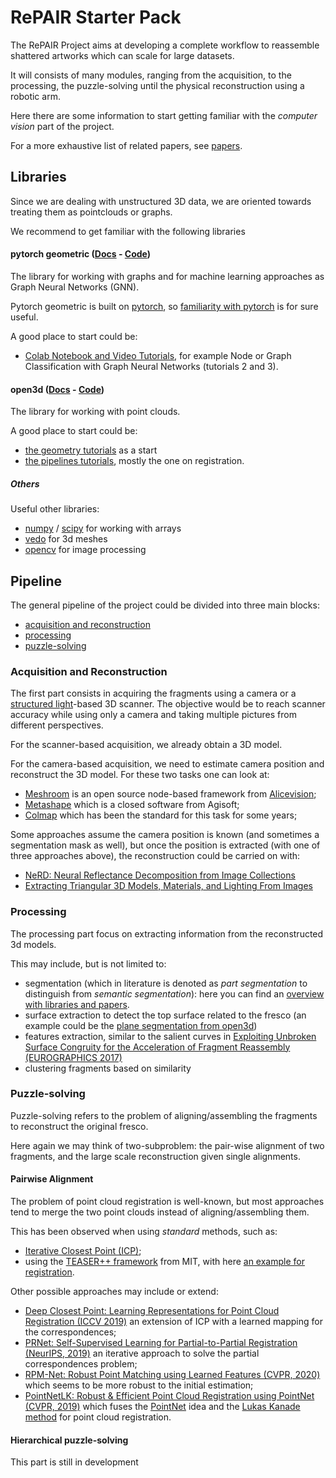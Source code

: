 # RePAIR Starter Pack

The RePAIR Project aims at developing a complete workflow to reassemble shattered artworks which can scale for large datasets.

It will consists of many modules, ranging from the acquisition, to the processing, the puzzle-solving until the physical reconstruction using a robotic arm.

Here there are some information to start getting familiar with the *computer vision* part of the project.

For a more exhaustive list of related papers, see [papers](https://github.com/RePAIRProject/starter-pack/blob/main/papers.md).

## Libraries
Since we are dealing with unstructured 3D data, we are oriented towards treating
them as pointclouds or graphs.

We recommend to get familiar with the following libraries

#### pytorch geometric ([Docs](https://pytorch-geometric.readthedocs.io/en/latest/) - [Code](https://github.com/pyg-team/pytorch_geometric))
The library for working with graphs and for machine learning approaches as Graph Neural Networks (GNN).

Pytorch geometric is built on [pytorch](https://pytorch.org/), so [familiarity with pytorch](https://pytorch.org/tutorials/) is for sure useful.

A good place to start could be:
- [Colab Notebook and Video Tutorials](https://pytorch-geometric.readthedocs.io/en/latest/notes/colabs.html), for example Node or Graph Classification with Graph Neural Networks (tutorials 2 and 3).

#### open3d ([Docs](http://www.open3d.org/docs/release/) - [Code](https://github.com/isl-org/Open3D))
The library for working with point clouds.

A good place to start could be:
- [the geometry tutorials](http://www.open3d.org/docs/release/tutorial/geometry/index.html) as a start
- [the pipelines tutorials](http://www.open3d.org/docs/release/tutorial/geometry/index.html), mostly the one on registration.

##### Others
Useful other libraries:
- [numpy](https://numpy.org/learn/) / [scipy](https://scipy.org/) for working with arrays
- [vedo](https://vedo.embl.es/) for 3d meshes
- [opencv](https://docs.opencv.org/4.x/d6/d00/tutorial_py_root.html) for image processing


## Pipeline
The general pipeline of the project could be divided into three main blocks:

- [acquisition and reconstruction](#acquisition-and-Reconstruction)
- [processing](#processing)
- [puzzle-solving](#puzzle-solving)

### Acquisition and Reconstruction
The first part consists in acquiring the fragments using a camera or a [structured light](https://en.wikipedia.org/wiki/Structured_light)-based 3D scanner.
The objective would be to reach scanner accuracy while using only a camera and taking multiple pictures from different perspectives.

For the scanner-based acquisition, we already obtain a 3D model.

For the camera-based acquisition, we need to estimate camera position and reconstruct the 3D model.
For these two tasks one can look at:
- [Meshroom](https://alicevision.org/#meshroom) is an open source node-based framework from [Alicevision](https://alicevision.org/);
- [Metashape](https://www.agisoft.com/) which is a closed software from Agisoft;
- [Colmap](https://colmap.github.io/) which has been the standard for this task for some years;

Some approaches assume the camera position is known (and sometimes a segmentation mask as well), but once the position is extracted (with one of three approaches above), the reconstruction could be carried on with:
- [NeRD: Neural Reflectance Decomposition from Image Collections](https://markboss.me/publication/2021-nerd/)
- [Extracting Triangular 3D Models, Materials, and Lighting From Images](https://nvlabs.github.io/nvdiffrec/)

### Processing
The processing part focus on extracting information from the reconstructed 3d models.

This may include, but is not limited to:
- segmentation (which in literature is denoted as *part segmentation* to distinguish from *semantic segmentation*): here you can find an [overview with libraries and papers](https://paperswithcode.com/task/3d-part-segmentation).
- surface extraction to detect the top surface related to the fresco (an example could be the [plane segmentation from open3d](http://www.open3d.org/docs/latest/tutorial/geometry/pointcloud.html?highlight=segment%20plane#Plane-segmentation))
- features extraction, similar to the salient curves in [Exploiting Unbroken Surface Congruity for the Acceleration of Fragment Reassembly (EUROGRAPHICS 2017)](https://diglib.eg.org/bitstream/handle/10.2312/gch20171305/137-144.pdf)
- clustering fragments based on similarity

### Puzzle-solving
Puzzle-solving refers to the problem of aligning/assembling the fragments to reconstruct the original fresco.

Here again we may think of two-subproblem: the pair-wise alignment of two fragments, and the large scale reconstruction given single alignments.

#### Pairwise Alignment
The problem of point cloud registration is well-known, but most approaches tend to merge the two point clouds instead of aligning/assembling them.

This has been observed when using *standard* methods, such as:
- [Iterative Closest Point (ICP)](http://www.open3d.org/docs/latest/tutorial/pipelines/colored_pointcloud_registration.html);
- using the [TEASER++ framework](https://github.com/MIT-SPARK/TEASER-plusplus) from MIT, with here [an example for registration](https://github.com/MIT-SPARK/TEASER-plusplus/tree/develop/examples/teaser_python_fpfh_icp).

Other possible approaches may include or extend:
- [Deep Closest Point: Learning Representations for Point Cloud Registration (ICCV 2019)](https://openaccess.thecvf.com/content_ICCV_2019/papers/Wang_Deep_Closest_Point_Learning_Representations_for_Point_Cloud_Registration_ICCV_2019_paper.pdf) an extension of ICP with a learned mapping for the correspondences;
- [PRNet: Self-Supervised Learning for Partial-to-Partial Registration (NeurIPS, 2019)](https://proceedings.neurips.cc/paper/2019/file/ebad33b3c9fa1d10327bb55f9e79e2f3-Paper.pdf) an iterative approach to solve the partial correspondences problem;
- [RPM-Net: Robust Point Matching using Learned Features (CVPR, 2020)](https://openaccess.thecvf.com/content_CVPR_2020/papers/Yew_RPM-Net_Robust_Point_Matching_Using_Learned_Features_CVPR_2020_paper.pdf) which seems to be more robust to the initial estimation;
- [PointNetLK: Robust & Efficient Point Cloud Registration using PointNet (CVPR, 2019)](https://openaccess.thecvf.com/content_CVPR_2019/papers/Aoki_PointNetLK_Robust__Efficient_Point_Cloud_Registration_Using_PointNet_CVPR_2019_paper.pdf) which fuses the [PointNet](https://arxiv.org/abs/1706.02413) idea and the [Lukas Kanade method](https://en.wikipedia.org/wiki/Lucas%E2%80%93Kanade_method) for point cloud registration.

#### Hierarchical puzzle-solving
This part is still in development
